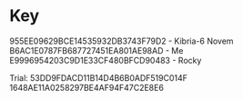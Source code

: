 # Key
955EE09629BCE14535932DB3743F79D2 - Kibria-6 Novem
B6AC1E0787FB687727451EA801AE98AD - Me
E9996954203C9D1E33CF480BFCD90483 - Rocky

Trial:
53DD9FDACD11B14D4B6B0ADF519C014F
1648AE11A0258297BE4AF94F47C2E8E6

